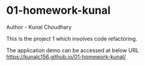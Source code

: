 # 01-homework-kunal

Author - Kunal Choudhary

This is the project 1 which involves code refactoring.


The application demo can be accessed at below URL
https://kunalc156.github.io/01-homework-kunal/
